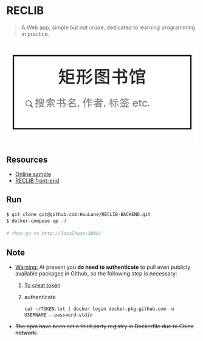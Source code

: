 # RECLIB

> A Web app, simple but not crude, dedicated to learning programming in practice.

<!-- [![LICENSE]][license]
[![ISSUES]][issues]
[![RELESE]][relese]
[![downloads]][downloads]
[![build]][build] -->

<p align="center">
    <img src="./static/IMG_HOME.jpg">
</p>

## Resources

- [Online sample][sample]
- [RECLIB front-end](https://github.com/HuuLane/RECLIB)

## Run

```bash
$ git clone git@github.com:HuuLane/RECLIB-BACKEND.git
$ docker-compose up -d

# then go to http://localhost:3000/
```

## Note

- [Warning:](https://github.community/t5/GitHub-Actions/docker-pull-from-public-GitHub-Package-Registry-fail-with-quot/td-p/32782) At present you **do need to authenticate** to pull even publicly available packages in Github, so the following step is necessary:

  1.  [To creat token](https://help.github.com/en/github/authenticating-to-github/creating-a-personal-access-token-for-the-command-line)

  2.  authenticate

      ```
      cat ~/TOKEN.txt | docker login docker.pkg.github.com -u USERNAME --password-stdin
      ```

- ~~The npm have been set a third party registry in Dockerfile due to China network.~~

<!-- Markdown link & img dfn's -->

[license]: https://img.shields.io/github/license/HuuLane/RECLIB-BACKEND?style=flat-square
[issues]: https://img.shields.io/github/issues/HuuLane/RECLIB-BACKEND?style=flat-square
[relese]: https://img.shields.io/github/v/tag/HuuLane/RECLIB-BACKEND?style=flat-square
[downloads]: https://img.shields.io/github/downloads/HuuLane/RECLIB-BACKEND/total
[build]: https://img.shields.io/github/workflow/status/HuuLane/RECLIB-BACKEND/Docker
[sample]: http://lab.typeof.fun:3000
